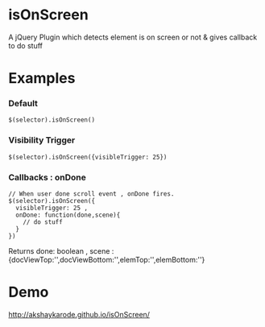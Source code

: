 # isOnScreen

A jQuery Plugin which detects element is on screen or not & gives callback to do stuff

# Examples

### Default

    $(selector).isOnScreen()

### Visibility Trigger

    $(selector).isOnScreen({visibleTrigger: 25})

### Callbacks : onDone

    // When user done scroll event , onDone fires.
    $(selector).isOnScreen({
      visibleTrigger: 25 ,
      onDone: function(done,scene){
        // do stuff
      } 
    })
  
  Returns done: boolean , scene : {docViewTop:'',docViewBottom:'',elemTop:'',elemBottom:''}


# Demo

http://akshaykarode.github.io/isOnScreen/

